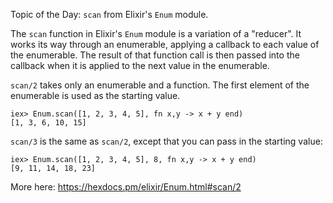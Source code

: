 Topic of the Day: `scan` from Elixir's `Enum` module.

The `scan` function in Elixir's `Enum` module is a variation of a "reducer".  It works its way through an enumerable, applying a callback to each value of the enumerable.  The result of that function call is then passed into the callback when it is applied to the next value in the enumerable.

`scan/2` takes only an enumerable and a function.  The first element of the enumerable is used as the starting value.

```
iex> Enum.scan([1, 2, 3, 4, 5], fn x,y -> x + y end)
[1, 3, 6, 10, 15]
```

`scan/3` is the same as `scan/2`, except that you can pass in the starting value:

```
iex> Enum.scan([1, 2, 3, 4, 5], 8, fn x,y -> x + y end)
[9, 11, 14, 18, 23]
```

More here:
https://hexdocs.pm/elixir/Enum.html#scan/2
